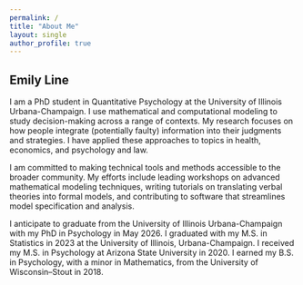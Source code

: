 ```yaml
---
permalink: /
title: "About Me"
layout: single
author_profile: true
---
```




## Emily Line

I am a PhD student in Quantitative Psychology at the University of Illinois Urbana-Champaign. I use mathematical and computational modeling to study decision-making across a range of contexts. 
My research focuses on how people integrate (potentially faulty) information into their judgments and strategies. I have applied these approaches to topics in health, 
economics, and psychology and law. 

I am committed to making technical tools and methods accessible to the broader community. My efforts include leading workshops on advanced mathematical modeling techniques, writing tutorials on translating verbal theories
into formal models, and contributing to software that streamlines model specification and analysis. 

I anticipate to graduate from the University of Illinois Urbana-Champaign with my PhD in Psychology in May 2026. I graduated with my M.S. in Statistics in 2023 at the University of Illinois, Urbana-Champaign. I received my M.S. in Psychology at Arizona State University in 2020. I earned my B.S. in Psychology, with a minor in Mathematics, from the University of Wisconsin–Stout in 2018.

